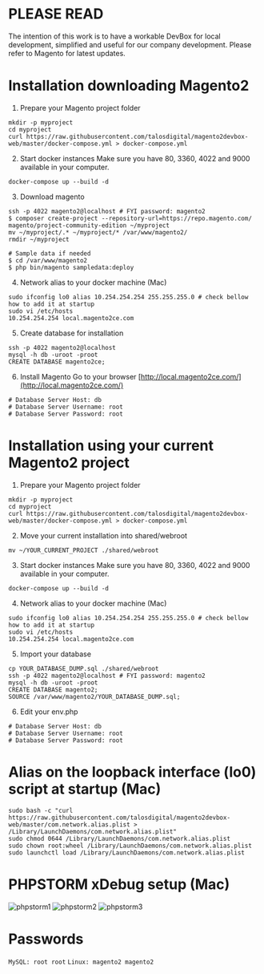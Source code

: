 # PLEASE READ

The intention of this work is to have a workable DevBox for local development, simplified and useful for our company development.
Please refer to Magento for latest updates.

# Installation downloading Magento2

1. Prepare your Magento project folder
```
mkdir -p myproject
cd myproject
curl https://raw.githubusercontent.com/talosdigital/magento2devbox-web/master/docker-compose.yml > docker-compose.yml 
```

2. Start docker instances
Make sure you have 80, 3360, 4022 and 9000 available in your computer.
```
docker-compose up --build -d
```

3. Download magento
```
ssh -p 4022 magento2@localhost # FYI password: magento2
$ composer create-project --repository-url=https://repo.magento.com/ magento/project-community-edition ~/myproject
mv ~/myproject/.* ~/myproject/* /var/www/magento2/
rmdir ~/myproject

# Sample data if needed
$ cd /var/www/magento2
$ php bin/magento sampledata:deploy
```

4. Network alias to your docker machine (Mac)
```
sudo ifconfig lo0 alias 10.254.254.254 255.255.255.0 # check bellow how to add it at startup
sudo vi /etc/hosts
10.254.254.254 local.magento2ce.com
```

5. Create database for installation
```
ssh -p 4022 magento2@localhost
mysql -h db -uroot -proot
CREATE DATABASE magento2ce;
```

6. Install Magento
Go to your browser [http://local.magento2ce.com/](http://local.magento2ce.com/)
```
# Database Server Host: db
# Database Server Username: root
# Database Server Password: root
```

# Installation using your current Magento2 project

1. Prepare your Magento project folder
```
mkdir -p myproject
cd myproject
curl https://raw.githubusercontent.com/talosdigital/magento2devbox-web/master/docker-compose.yml > docker-compose.yml 
```

2. Move your current installation into shared/webroot
```
mv ~/YOUR_CURRENT_PROJECT ./shared/webroot
```

3. Start docker instances
Make sure you have 80, 3360, 4022 and 9000 available in your computer.
```
docker-compose up --build -d
```

4. Network alias to your docker machine (Mac)
```
sudo ifconfig lo0 alias 10.254.254.254 255.255.255.0 # check bellow how to add it at startup
sudo vi /etc/hosts
10.254.254.254 local.magento2ce.com
```

5. Import your database
```
cp YOUR_DATABASE_DUMP.sql ./shared/webroot
ssh -p 4022 magento2@localhost # FYI password: magento2
mysql -h db -uroot -proot
CREATE DATABASE magento2;
SOURCE /var/www/magento2/YOUR_DATABASE_DUMP.sql;
```

6. Edit your env.php
```
# Database Server Host: db
# Database Server Username: root
# Database Server Password: root
```

# Alias on the loopback interface (lo0) script at startup (Mac)
```
sudo bash -c "curl https://raw.githubusercontent.com/talosdigital/magento2devbox-web/master/com.network.alias.plist > /Library/LaunchDaemons/com.network.alias.plist"
sudo chmod 0644 /Library/LaunchDaemons/com.network.alias.plist
sudo chown root:wheel /Library/LaunchDaemons/com.network.alias.plist
sudo launchctl load /Library/LaunchDaemons/com.network.alias.plist
```

# PHPSTORM xDebug setup (Mac)

![phpstorm1](https://raw.githubusercontent.com/talosdigital/magento2devbox-web/master/phpstorm1.png)
![phpstorm2](https://raw.githubusercontent.com/talosdigital/magento2devbox-web/master/phpstorm2.png)
![phpstorm3](https://raw.githubusercontent.com/talosdigital/magento2devbox-web/master/phpstorm3.png)

# Passwords
```MySQL: root root```
```Linux: magento2 magento2```
